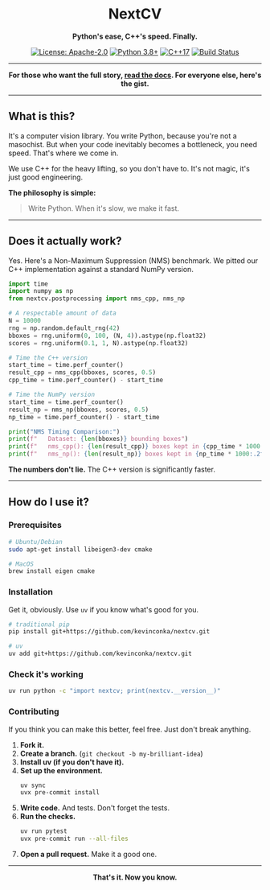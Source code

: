 <div align="center">

# NextCV

**Python's ease, C++'s speed. Finally.**

</div>

<div align="center">

[![License: Apache-2.0](https://img.shields.io/badge/License-Apache--2.0-blue.svg)](https://opensource.org/licenses/Apache-2.0)
[![Python 3.8+](https://img.shields.io/badge/python-3.8+-blue.svg)](https://www.python.org/downloads/)
[![C++17](https://img.shields.io/badge/C++-17-blue.svg)](https://en.cppreference.com/w/cpp/17)
[![Build Status](https://github.com/kevinconka/nextcv/workflows/CI/badge.svg)](https://github.com/kevinconka/nextcv/actions)

</div>

---

<div align="center">

**For those who want the full story, [read the docs](https://kevinconka.github.io/nextcv/). For everyone else, here's the gist.**

</div>

---

## What is this?

It's a computer vision library. You write Python, because you're not a masochist. But when your code inevitably becomes a bottleneck, you need speed. That's where we come in.

We use C++ for the heavy lifting, so you don't have to. It's not magic, it's just good engineering.

**The philosophy is simple:**

> Write Python. When it's slow, we make it fast.

---

## Does it actually work?

Yes. Here's a Non-Maximum Suppression (NMS) benchmark. We pitted our C++ implementation against a standard NumPy version.

```python
import time
import numpy as np
from nextcv.postprocessing import nms_cpp, nms_np

# A respectable amount of data
N = 10000
rng = np.random.default_rng(42)
bboxes = rng.uniform(0, 100, (N, 4)).astype(np.float32)
scores = rng.uniform(0.1, 1, N).astype(np.float32)

# Time the C++ version
start_time = time.perf_counter()
result_cpp = nms_cpp(bboxes, scores, 0.5)
cpp_time = time.perf_counter() - start_time

# Time the NumPy version
start_time = time.perf_counter()
result_np = nms_np(bboxes, scores, 0.5)
np_time = time.perf_counter() - start_time

print("NMS Timing Comparison:")
print(f"   Dataset: {len(bboxes)} bounding boxes")
print(f"   nms_cpp(): {len(result_cpp)} boxes kept in {cpp_time * 1000:.2f}ms")
print(f"   nms_np(): {len(result_np)} boxes kept in {np_time * 1000:.2f}ms")
```

**The numbers don't lie.** The C++ version is significantly faster.

---

## How do I use it?

### Prerequisites

```bash
# Ubuntu/Debian
sudo apt-get install libeigen3-dev cmake

# MacOS
brew install eigen cmake
```

### Installation

Get it, obviously. Use `uv` if you know what's good for you.

```bash
# traditional pip
pip install git+https://github.com/kevinconka/nextcv.git

# uv
uv add git+https://github.com/kevinconka/nextcv.git
```

### Check it's working

```bash
uv run python -c "import nextcv; print(nextcv.__version__)"
```

### Contributing

If you think you can make this better, feel free. Just don't break anything.

1.  **Fork it.**
2.  **Create a branch.** (`git checkout -b my-brilliant-idea`)
3.  **Install uv (if you don't have it).**
4.  **Set up the environment.**
    ```bash
    uv sync
    uvx pre-commit install
    ```
5.  **Write code.** And tests. Don't forget the tests.
6.  **Run the checks.**
    ```bash
    uv run pytest
    uvx pre-commit run --all-files
    ```
7.  **Open a pull request.** Make it a good one.

---

<div align="center">

**That's it. Now you know.**

</div>

